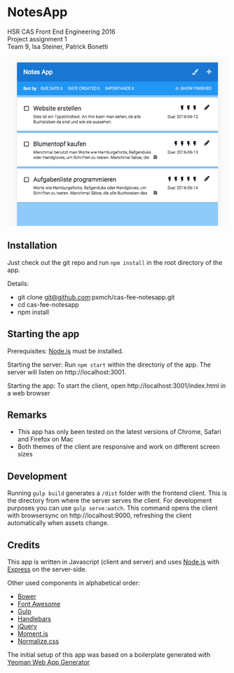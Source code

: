 # NotesApp
HSR CAS Front End Engineering 2016<br>
Project assignment 1<br>
Team 9, Isa Steiner, Patrick Bonetti  


![screenshot of the app](screenshot.png "screenshot of the app")


## Installation
Just check out the git repo and run `npm install` in the root directory of the app.

Details:
* git clone git@github.com:pxmch/cas-fee-notesapp.git
* cd cas-fee-notesapp
* npm install

## Starting the app

Prerequisites:
[Node.js](https://nodejs.org) must be installed.

Starting the server:
Run `npm start` within the directoriy of the app. The server will listen on http://localhost:3001.

Starting the app:
To start the client, open http://localhost:3001/index.html in a web browser

## Remarks
* This app has only been tested on the latest versions of Chrome, Safari and Firefox on Mac
* Both themes of the client are responsive and work on different screen sizes

## Development
Running `gulp build` generates a `/dist` folder with the frontend client. This is the directory from where the server serves the client.
For development purposes you can use `gulp serve:watch`. This command opens the client with browsersync on http://localhost:9000, refreshing the client automatically when assets change. 

## Credits
This app is written in Javascript (client and server) and uses [Node.js](https://nodejs.org/) with
[Express](http://expressjs.com) on the server-side. 

Other used components in alphabetical order:
- [Bower](https://bower.io)
- [Font Awesome](http://fontawesome.io)
- [Gulp](http://gulpjs.com) 
- [Handlebars](http://handlebarsjs.com)
- [jQuery](https://jquery.com)
- [Moment.js](http://momentjs.com/)
- [Normalize.css](https://necolas.github.io/normalize.css/)

The initial setup of this app was based on a boilerplate generated with [Yeoman Web App Generator](https://github.com/yeoman/generator-webapp#readme)
